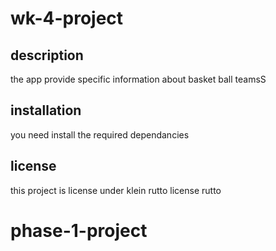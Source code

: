 # wk-4-project

## description
the app provide specific information about basket ball teamsS
## installation
you need install the required dependancies
## license 
this project is license under klein rutto
license rutto
# phase-1-project
